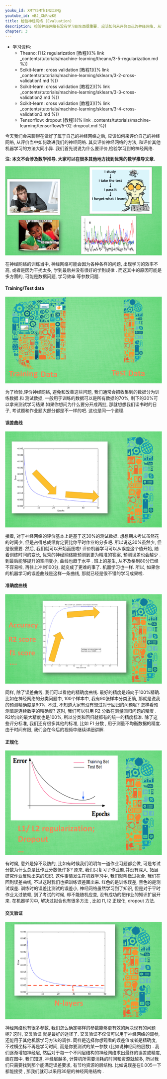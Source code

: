 ```yaml
---
youku_id: XMTY5MTk1NzIzMg
youtube_id: vBJ_XbRnzKE
title: 检验神经网络 (Evaluation)
description: 检验神经网络有没有学习到东西很重要. 应该如何来评价自己的神经网络, 从评价当中如何改进我们的神经网络. 其实评价神经网络的方法, 和评价其他机器学习的方法大同小异. 我们首先说说为什么要评价,检验学习到的神经网络. 
chapter: 3
---
```

* 学习资料: 
  * Theano: l1 l2 regularization [教程]({% link _contents/tutorials/machine-learning/theano/3-5-regularization.md %})
  * Scikit-learn: cross validation [教程1]({% link _contents/tutorials/machine-learning/sklearn/3-2-cross-validation1.md %})
  * Scikit-learn: cross validation [教程2]({% link _contents/tutorials/machine-learning/sklearn/3-3-cross-validation2.md %})
  * Scikit-learn: cross validation [教程3]({% link _contents/tutorials/machine-learning/sklearn/3-4-cross-validation3.md %})
  * Tensorflow: dropout [教程]({% link _contents/tutorials/machine-learning/tensorflow/5-02-dropout.md %})

今天我们会来聊聊在做好了属于自己的神经网络之后, 应该如何来评价自己的神经网络, 从评价当中如何改进我们的神经网络. 其实评价神经网络的方法, 和评价其他机器学习的方法大同小异. 我们首先说说为什么要评价,检验学习到的神经网络.

**注: 本文不会涉及数学推导. 大家可以在很多其他地方找到优秀的数学推导文章.**

<center><img src="/static/results/ML_intro/evaluate1.png"></center>

在神经网络的训练当中, 神经网络可能会因为各种各样的问题,  出现学习的效率不高, 或者是因为干扰太多, 学到最后并没有很好的学到规律 . 而这其中的原因可能是多方面的, 可能是数据问题, 学习效率 等参数问题.

#### Training/Test data
<center><img src="/static/results/ML_intro/evaluate2.png"></center>

为了检验,评价神经网络, 避免和改善这些问题, 我们通常会把收集到的数据分为训练数据 和 测试数据,  一般用于训练的数据可以是所有数据的70%, 剩下的30%可以拿来测试学习结果.如果你想问为什么要分开成两批, 那就想想我们读书时的日子, 考试题和作业题大部分都是不一样的吧. 这也是同一个道理.

#### 误差曲线

<center><img src="/static/results/ML_intro/evaluate3.png"></center>

接着, 对于神经网络的评价基本上是基于这30%的测试数据. 想想期末考试虽然花的时间少, 但是占得总成绩肯定要比你平时作业的分多吧. 所以说这30%虽然少, 但是很重要.  然后, 我们就可以开始画图啦! 评价机器学习可以从误差这个值开始, 随着训练时间的变长, 优秀的神经网络能预测到更为精准的答案, 预测误差也会越少 . 到最后能够提升的空间变小, 曲线也趋于水平 . 班上的差生, 从不及格到80分已经不容易啦, 再往上冲刺100分, 就变成了更难的事了. 机器学习也一样. 所以, 如果你的机器学习的误差曲线是这样一条曲线, 那就已经是很不错的学习成果啦.

#### 准确度曲线

<center><img src="/static/results/ML_intro/evaluate4.png"></center>

同样, 除了误差曲线, 我们可以看他的精确度曲线. 最好的精度是趋向于100%精确. 比如在神经网络的分类问题中, 100个样本中, 我有90张样本分类正确, 那就是说我的预测精确度是90%. 不过, 不知道大家有没有想过对于回归的问题呢? 怎样看预测值是连续数字的精确度? 这时, 我们可以引用 R2 分数在测量回归问题的精度 . R2给出的最大精度也是100%, 所以分类和回归就都有的统一的精度标准. 除了这些评分标准, 我们还有很多其他的标准, 比如 F1 分数 , 用于测量不均衡数据的精度. 由于时间有限, 我们会在今后的视频中继续详细讲解.

#### 正规化

<center><img src="/static/results/ML_intro/evaluate5.png"></center>

有时候, 意外是猝不及防的, 比如有时候我们明明每一道作业习题都会做, 可是考试分数为什么总是比作业分数低许多? 原来, 我们只复习了作业题,并没有深入, 拓展研究作业反映出来的知识. 这件事情发生在机器学习中, 我们就叫做过拟合. 我们在回到误差曲线, 不过这时我们也把训练误差画出来. 红色的是训练误差, 黑色的是测试误差. 训练时的误差比测试的误差小, 神经网络虽然学习到了知识, 但是对于平时作业太过依赖, 到了考试的时候, 却不能随机应变, 没有成功的把作业的知识扩展开来. 在机器学习中, 解决过拟合也有很多方法 , 比如 l1, l2 正规化, dropout 方法.

#### 交叉验证

<center><img src="/static/results/ML_intro/evaluate6.png"></center>

神经网络也有很多参数, 我们怎么确定哪样的参数能够更有效的解决现有的问题呢? 这时, 交叉验证 就是最好的途径了. 交叉验证不仅仅可以用于神经网络的调参, 还能用于其他机器学习方法的调参.  同样是选择你想观看的误差值或者是精确度, 不过横坐标不再是学习时间, 而是你要测试的某一参数 (比如说神经网络层数) . 我们逐渐增加神经层, 然后对于每一个不同层结构的神经网络求出最终的误差或精度, 画在图中. 我们知道, 神经层越多, 计算机所需要消耗的时间和资源就越多, 所以我们只需要找到那个能满足误差要求, 有节约资源的层结构. 比如说误差在0.005一下都能接受 , 那我们就可以采用30层的神经网络结构 .

